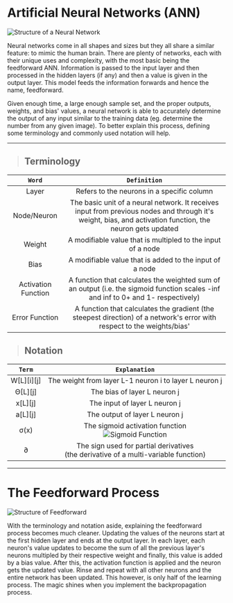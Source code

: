 # Artificial Neural Networks (ANN)

![Structure of a Neural Network](https://i.imgur.com/zYBMAV1.png)

Neural networks come in all shapes and sizes but they all share a similar feature: to mimic the human brain. There are plenty of networks, each with their unique uses and complexity, with the most basic being the feedforward ANN. Information is passed to the input layer and then processed in the hidden layers (if any) and then a value is given in the output layer. This model feeds the information forwards and hence the name, feedforward.

Given enough time, a large enough sample set, and the proper outputs, weights, and bias' values, a neural network is able to accurately determine the output of any input similar to the training data (eg. determine the number from any given image). To better explain this process, defining some terminology and commonly used notation will help.

--- 
<!--- <br> to create new line --->

> ## Terminology

| `Word`      | `Definition` |
|:-----------:|:------------:|
| Layer       | Refers to the neurons in a specific column|
| Node/Neuron | The basic unit of a neural network. It receives input from previous nodes and through it's weight, bias, and activation function, the neuron gets updated| 
| Weight      | A modifiable value that is multipled to the input of a node | 
| Bias        | A modifiable value that is added to the input of a node |
| Activation Function | A function that calculates the weighted sum of an output (i.e. the sigmoid function scales -inf and inf to 0+ and 1- respectively)
| Error Function | A function that calculates the gradient (the steepest direction) of a network's error with respect to the weights/bias'|


> ## Notation

| `Term`     | `Explanation` |
|:----------:|:-------------:|
| W[L][i][j] | The weight from layer L-1 neuron i to layer L neuron j |
| Θ[L][j]    | The bias of layer L neuron j |
| x[L][j]    | The input of layer L neuron j |
| a[L][j]    | The output of layer L neuron j |
| σ(x)       | The sigmoid activation function <br> ![Sigmoid Function](https://i.imgur.com/GpibRqI.png) |
| ∂      | The sign used for partial derivatives <br> (the derivative of a multi-variable function)

---

# The Feedforward Process

![Structure of Feedforward](https://i.imgur.com/KjiEv42.png)

With the terminology and notation aside, explaining the feedforward process becomes much cleaner. Updating the values of the neurons start at the first hidden layer and ends at the output layer. In each layer, each neuron's value updates to become the sum of all the previous layer's neurons multipled by their respective weight and finally, this value is added by a bias value. After this, the activation function is applied and the neuron gets the updated value. Rinse and repeat with all other neurons and the entire network has been updated. This however, is only half of the learning process. The magic shines when you implement the backpropagation process.
